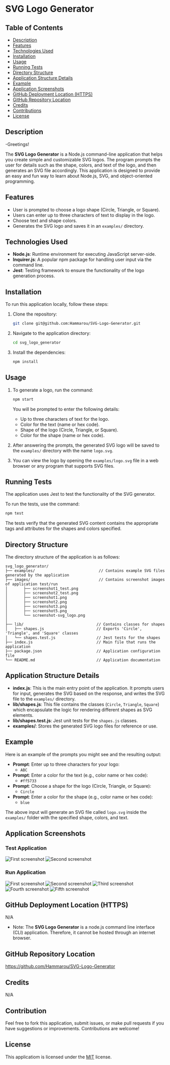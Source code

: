 # SVG Logo Generator

## Table of Contents

- [Description](#description)
- [Features](#features)
- [Technologies Used](#technologies-used)
- [Installation](#installation)
- [Usage](#usage)
- [Running Tests](#running-tests)
- [Directory Structure](#directory-structure)
- [Application Structure Details](#application-structure-details)
- [Example](#example)
- [Application Screenshots](#application-screenshots)
- [GitHub Deployment Location (HTTPS)](#github-deployment-location-https)
- [GitHub Repository Location](#github-repository-location)
- [Credits](#credits)
- [Contributions](#contributions)
- [License](#license)


## Description

-Greetings!

The **SVG Logo Generator** is a Node.js command-line application that helps you create simple and customizable SVG logos. The program prompts the user for details such as the shape, colors, and text of the logo, and then generates an SVG file accordingly. This application is designed to provide an easy and fun way to learn about Node.js, SVG, and object-oriented programming.


## Features

- User is prompted to choose a logo shape (Circle, Triangle, or Square).
- Users can enter up to three characters of text to display in the logo.
- Choose text and shape colors.
- Generates the SVG logo and saves it in an `examples/` directory.

## Technologies Used
- **Node.js**: Runtime environment for executing JavaScript server-side.
- **Inquirer.js**: A popular npm package for handling user input via the command line.
- **Jest**: Testing framework to ensure the functionality of the logo generation process.


## Installation

To run this application locally, follow these steps:

1. Clone the repository:
   ```sh
   git clone git@github.com:Hammarou/SVG-Logo-Generator.git
   ```

2. Navigate to the application directory:
   ```sh
   cd svg_logo_generator
   ```

3. Install the dependencies:
   ```sh
   npm install
   ```

## Usage
1. To generate a logo, run the command:
   ```sh
   npm start
   ```

   You will be prompted to enter the following details:
   - Up to three characters of text for the logo.
   - Color for the text (name or hex code).
   - Shape of the logo (Circle, Triangle, or Square).
   - Color for the shape (name or hex code).

2. After answering the prompts, the generated SVG logo will be saved to the `examples/` directory with the name `logo.svg`.

3. You can view the logo by opening the `examples/logo.svg` file in a web browser or any program that supports SVG files.


## Running Tests

The application uses Jest to test the functionality of the SVG generator.

To run the tests, use the command:
```sh
npm test
```

The tests verify that the generated SVG content contains the appropriate tags and attributes for the shapes and colors specified.


## Directory Structure

The directory structure of the application is as follows:
```
svg_logo_generator/
├── examples/                            // Contains example SVG files generated by the application
├── images/                              // Contains screenshot images of application test/run 
│       ├── screenshot1_test.png
│       ├── screenshot2_test.png
│       ├── screenshot1.png
│       ├── screenshot2.png
│       ├── screenshot3.png
│       ├── screenshot5.png
│       └── screenshot-svg_logo.png
│
├── lib/                                // Contains classes for shapes
│   ├── shapes.js                       // Exports 'Circle', 'Triangle', and 'Square' classes
│   └── shapes.test.js                  // Jest tests for the shapes
├── index.js                            // Main file that runs the application
├── package.json                        // Application configuration file
└── README.md                           // Application documentation
```


## Application Structure Details

- **index.js**: This is the main entry point of the application. It prompts users for input, generates the SVG based on the response, and writes the SVG file to the `examples/` directory.
- **lib/shapes.js**: This file contains the classes (`Circle`, `Triangle`, `Square`) which encapsulate the logic for rendering different shapes as SVG elements.
- **lib/shapes.test.js**: Jest unit tests for the `shapes.js` classes.
- **examples/**: Stores the generated SVG logo files for reference or use.


## Example

Here is an example of the prompts you might see and the resulting output:

- **Prompt**: Enter up to three characters for your logo:
  - `ABC`
- **Prompt**: Enter a color for the text (e.g., color name or hex code):
  - `#ff5733`
- **Prompt**: Choose a shape for the logo (Circle, Triangle, or Square):
  - `Circle`
- **Prompt**: Enter a color for the shape (e.g., color name or hex code):
  - `blue`

The above input will generate an SVG file called `logo.svg` inside the `examples/` folder with the specified shape, colors, and text.


## Application Screenshots

### Test Application

![](/images/screenshot1_test.png "First screenshot")
![](/images/screenshot2_test.png "Second screenshot")


### Run Application

![](/images/screenshot1.png "First screenshot")
![](/images/screenshot2.png "Second screenshot")
![](/images/screenshot3.png "Third screenshot")
![](/images/screenshot4.png "Fourth screenshot")
![](/images/screenshot-svg_logo.png "Fifth screenshot")



## GitHub Deployment Location (HTTPS)

N/A

* Note: The **SVG Logo Generator** is a node.js command line interface (CLI) application. Therefore, it cannot be hosted through an internet browser. 

## GitHub Repository Location

https://github.com/Hammarou/SVG-Logo-Generator

## Credits

N/A

## Contribution

Feel free to fork this application, submit issues, or make pull requests if you have suggestions or improvements. Contributions are welcome!


## License

This applicatiom is licensed under the [MIT](LICENSE) license.
